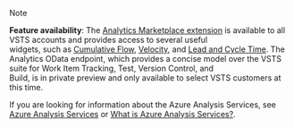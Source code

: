 
> [!NOTE]  
> **Feature availability**: The [Analytics Marketplace extension](https://marketplace.visualstudio.com/items?itemName=ms.vss-analytics) 
> is available to all VSTS accounts and provides access to several useful  
> widgets, such as [Cumulative Flow](../guidance/cumulative-flow.md), 
> [Velocity](../guidance/team-velocity.md), and [Lead and Cycle Time](../guidance/cycle-time-and-lead-time.md). 
> The Analytics OData endpoint, which provides a concise model over the 
> VSTS suite for Work Item Tracking, Test, Version Control, and  
> Build, is in private preview and only available to select VSTS customers 
> at this time. 
> 
> If you are looking for information about the Azure Analysis Services, see 
> [Azure Analysis Services](https://azure.microsoft.com/services/analysis-services/) or [What is Azure Analysis Services?](https://docs.microsoft.com/en-us/azure/analysis-services/analysis-services-overview).

